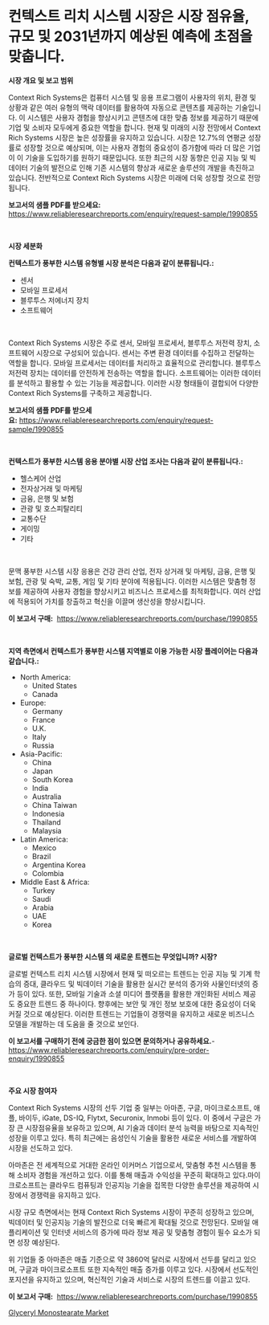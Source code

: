 <p><h1>컨텍스트 리치 시스템 시장은 시장 점유율, 규모 및 2031년까지 예상된 예측에 초점을 맞춥니다.</h1></p><p><strong>시장 개요 및 보고 범위</strong></p>
<p><p>Context Rich Systems은 컴퓨터 시스템 및 응용 프로그램이 사용자의 위치, 환경 및 상황과 같은 여러 유형의 맥락 데이터를 활용하여 자동으로 콘텐츠를 제공하는 기술입니다. 이 시스템은 사용자 경험을 향상시키고 콘텐츠에 대한 맞춤 정보를 제공하기 때문에 기업 및 소비자 모두에게 중요한 역할을 합니다. 현재 및 미래의 시장 전망에서 Context Rich Systems 시장은 높은 성장률을 유지하고 있습니다. 시장은 12.7%의 연평균 성장률로 성장할 것으로 예상되며, 이는 사용자 경험의 중요성이 증가함에 따라 더 많은 기업이 이 기술을 도입하기를 원하기 때문입니다. 또한 최근의 시장 동향은 인공 지능 및 빅데이터 기술의 발전으로 인해 기존 시스템의 향상과 새로운 솔루션의 개발을 촉진하고 있습니다. 전반적으로 Context Rich Systems 시장은 미래에 더욱 성장할 것으로 전망됩니다.</p></p>
<p><strong>보고서의 샘플 PDF를 받으세요:</strong> <a href="https://www.reliableresearchreports.com/enquiry/request-sample/1990855">https://www.reliableresearchreports.com/enquiry/request-sample/1990855</a></p>
<p>&nbsp;</p>
<p><strong>시장 세분화</strong></p>
<p><strong>컨텍스트가 풍부한 시스템 유형별 시장 분석은 다음과 같이 분류됩니다.:</strong></p>
<p><ul><li>센서</li><li>모바일 프로세서</li><li>블루투스 저에너지 장치</li><li>소프트웨어</li></ul></p>
<p>&nbsp;</p>
<p><p>Context Rich Systems 시장은 주로 센서, 모바일 프로세서, 블루투스 저전력 장치, 소프트웨어 시장으로 구성되어 있습니다. 센서는 주변 환경 데이터를 수집하고 전달하는 역할을 합니다. 모바일 프로세서는 데이터를 처리하고 효율적으로 관리합니다. 블루투스 저전력 장치는 데이터를 안전하게 전송하는 역할을 합니다. 소프트웨어는 이러한 데이터를 분석하고 활용할 수 있는 기능을 제공합니다. 이러한 시장 형태들이 결합되어 다양한 Context Rich Systems를 구축하고 제공합니다.</p></p>
<p><strong>보고서의 샘플 PDF를 받으세요:</strong>&nbsp;<a href="https://www.reliableresearchreports.com/enquiry/request-sample/1990855">https://www.reliableresearchreports.com/enquiry/request-sample/1990855</a></p>
<p>&nbsp;</p>
<p><strong> 컨텍스트가 풍부한 시스템 응용 분야별 시장 산업 조사는 다음과 같이 분류됩니다.:</strong></p>
<p><ul><li>헬스케어 산업</li><li>전자상거래 및 마케팅</li><li>금융, 은행 및 보험</li><li>관광 및 호스피탈리티</li><li>교통수단</li><li>게이밍</li><li>기타</li></ul></p>
<p>&nbsp;</p>
<p><p>문맥 풍부한 시스템 시장 응용은 건강 관리 산업, 전자 상거래 및 마케팅, 금융, 은행 및 보험, 관광 및 숙박, 교통, 게임 및 기타 분야에 적용됩니다. 이러한 시스템은 맞춤형 정보를 제공하여 사용자 경험을 향상시키고 비즈니스 프로세스를 최적화합니다. 여러 산업에 적용되어 가치를 창출하고 혁신을 이끌며 생산성을 향상시킵니다.</p></p>
<p><strong>이 보고서 구매:</strong>&nbsp; <a href="https://www.reliableresearchreports.com/purchase/1990855">https://www.reliableresearchreports.com/purchase/1990855</a></p>
<p>&nbsp;</p>
<p><strong>지역 측면에서 컨텍스트가 풍부한 시스템 지역별로 이용 가능한 시장 플레이어는 다음과 같습니다.:</strong></p>
<p><ul>
    <li>
        North America:
        <ul>
            <li>United States</li>
            <li>Canada</li>
        </ul>
    </li>
    <li>
        Europe:
        <ul>
            <li>Germany</li>
            <li>France</li>
            <li>U.K.</li>
            <li>Italy</li>
            <li>Russia</li>
        </ul>
    </li>
    <li>
        Asia-Pacific:
        <ul>
            <li>China</li>
            <li>Japan</li>
            <li>South Korea</li>
            <li>India</li>
            <li>Australia</li>
            <li>China Taiwan</li>
            <li>Indonesia</li>
            <li>Thailand</li>
            <li>Malaysia</li>
        </ul>
    </li>
    <li>
        Latin America:
        <ul>
            <li>Mexico</li>
            <li>Brazil</li>
            <li>Argentina Korea</li>
            <li>Colombia</li>
        </ul>
    </li>
    <li>
        Middle East & Africa:
        <ul>
            <li>Turkey</li>
            <li>Saudi</li>
            <li>Arabia</li>
            <li>UAE</li>
            <li>Korea</li>
        </ul>
    </li>
    </ul></p>
<p>&nbsp;</p>
<p><strong>글로벌 컨텍스트가 풍부한 시스템 의 새로운 트렌드는 무엇입니까? 시장?</strong></p>
<p><p>글로벌 컨텍스트 리치 시스템 시장에서 현재 및 떠오르는 트렌드는  인공 지능 및 기계 학습의 증대, 클라우드 및 빅데이터 기술을 활용한 실시간 분석의 증가와 사물인터넷의 증가 등이 있다. 또한, 모바일 기술과 소셜 미디어 플랫폼을 활용한 개인화된 서비스 제공도 중요한 트렌드 중 하나이다. 향후에는 보안 및 개인 정보 보호에 대한 중요성이 더욱 커질 것으로 예상된다. 이러한 트렌드는 기업들이 경쟁력을 유지하고 새로운 비즈니스 모델을 개발하는 데 도움을 줄 것으로 보인다.</p></p>
<p><strong>이 보고서를 구매하기 전에 궁금한 점이 있으면 문의하거나 공유하세요.</strong>- <a href="https://www.reliableresearchreports.com/enquiry/pre-order-enquiry/1990855">https://www.reliableresearchreports.com/enquiry/pre-order-enquiry/1990855</a></p>
<p>&nbsp;</p>
<p><strong>주요 시장 참여자</strong></p>
<p><p>Context Rich Systems 시장의 선두 기업 중 일부는 아마존, 구글, 마이크로소프트, 애플, 바이두, iGate, DS-IQ, Flytxt, Securonix, Inmobi 등이 있다. 이 중에서 구글은 가장 큰 시장점유율을 보유하고 있으며, AI 기술과 데이터 분석 능력을 바탕으로 지속적인 성장을 이루고 있다. 특히 최근에는 음성인식 기술을 활용한 새로운 서비스를 개발하여 시장을 선도하고 있다.</p><p>아마존은 전 세계적으로 거대한 온라인 이커머스 기업으로서, 맞춤형 추천 시스템을 통해 소비자 경험을 개선하고 있다. 이를 통해 매출과 수익성을 꾸준히 확대하고 있다.마이크로소프트는 클라우드 컴퓨팅과 인공지능 기술을 접목한 다양한 솔루션을 제공하여 시장에서 경쟁력을 유지하고 있다.</p><p>시장 규모 측면에서는 현재 Context Rich Systems 시장이 꾸준히 성장하고 있으며, 빅데이터 및 인공지능 기술의 발전으로 더욱 빠르게 확대될 것으로 전망된다. 모바일 애플리케이션 및 인터넷 서비스의 증가에 따라 정보 제공 및 맞춤형 경험이 필수 요소가 되면 성장 예상된다.</p><p>위 기업들 중 아마존은 매출 기준으로 약 3860억 달러로 시장에서 선두를 달리고 있으며, 구글과 마이크로소프트 또한 지속적인 매출 증가를 이루고 있다. 시장에서 선도적인 포지션을 유지하고 있으며, 혁신적인 기술과 서비스로 시장의 트렌드를 이끌고 있다.</p></p>
<p><strong>이 보고서 구매:</strong>&nbsp;&nbsp;<a href="https://www.reliableresearchreports.com/purchase/1990855">https://www.reliableresearchreports.com/purchase/1990855</a></p>
<p><p><a href="https://meowing-canidae-761.notion.site/Glyceryl-Monostearate-Market-A-Comprehensive-Report-of-its-Market-Share-Growth-Trends-2024-2031-9d45a236c3354775a7f67d3e4fdd8f75">Glyceryl Monostearate Market</a></p></p>
